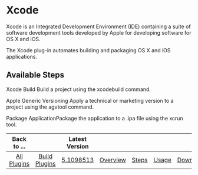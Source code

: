 
Xcode
=====


Xcode is an Integrated Development Environment (IDE) containing a suite of software development tools developed by Apple for developing software for OS X and iOS.



The Xcode plug-in automates building and packaging OS X and iOS applications.



Available Steps
---------------


Xcode Build Build a project using the xcodebuild command.


Apple Generic Versioning Apply a technical or marketing version to a project using the agvtool command.


Package ApplicationPackage the application to a .ipa file using the xcrun tool.





|Back to ...||Latest Version|||||
| :---: | :---: | :---: | :---: | :---: | :---: | :---: |
|[All Plugins](../../index.md)|[Build Plugins](../README.md)|[5.1098513](https://raw.githubusercontent.com/UrbanCode/IBM-UCB-PLUGINS/main/files/Xcode/Xcode-hcl-5.1098513.zip)|[Overview](overview.md)|[Steps](steps.md)|[Usage](usage.md)|[Downloads](downloads.md)|
